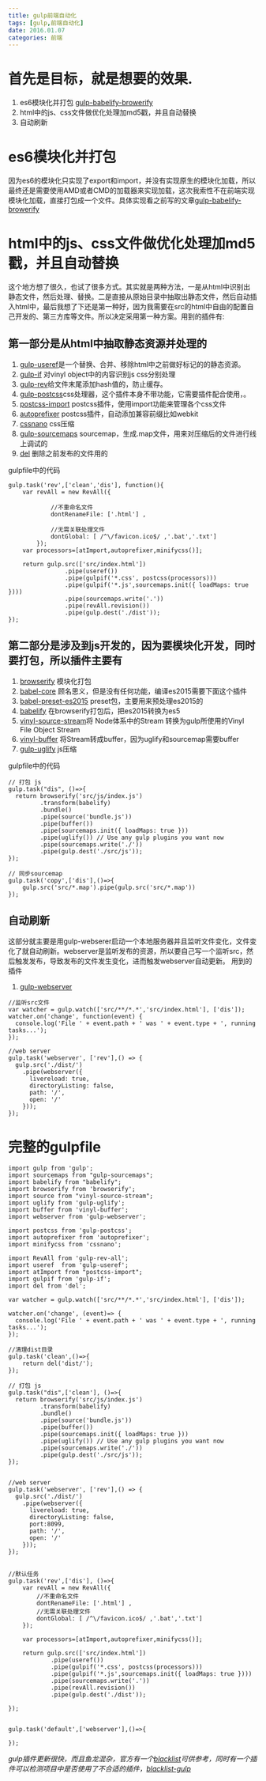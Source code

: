 ```yaml
---
title: gulp前端自动化
tags: [gulp,前端自动化]
date: 2016.01.07
categories: 前端
---
```

# 首先是目标，就是想要的效果.
1. es6模块化并打包 [gulp-babelify-browerify](2015/12/22/2015-12-22-gulp+babelify+browserify实现在es6下工作流/)
2. html中的js、css文件做优化处理加md5戳，并且自动替换
3. 自动刷新

<!--more-->

# es6模块化并打包
因为es6的模块化只实现了export和import，并没有实现原生的模块化加载，所以最终还是需要使用AMD或者CMD的加载器来实现加载，这次我索性不在前端实现模块化加载，直接打包成一个文件。具体实现看之前写的文章[gulp-babelify-browerify](2015/12/22/2015-12-22-gulp+babelify+browserify实现在es6下工作流/)
# html中的js、css文件做优化处理加md5戳，并且自动替换
这个地方想了很久，也试了很多方式。其实就是两种方法，一是从html中识别出静态文件，然后处理、替换。二是直接从原始目录中抽取出静态文件，然后自动插入html中，最后我想了下还是第一种好，因为我需要在src的html中自由的配置自己开发的、第三方库等文件。所以决定采用第一种方案。用到的插件有:
## 第一部分是从html中抽取静态资源并处理的
1. [gulp-useref](https://github.com/jonkemp/gulp-useref)是一个替换、合并、移除html中之前做好标记的的静态资源。
2. [gulp-if](https://github.com/robrich/gulp-if) 对vinyl object中的内容识别js css分别处理
2. [gulp-rev](https://github.com/sindresorhus/gulp-rev)给文件末尾添加hash值的，防止缓存。
3. [gulp-postcss](https://github.com/postcss/gulp-postcss)css处理器，这个插件本身不带功能，它需要插件配合使用，。
4. [postcss-import](https://github.com/postcss/postcss-import) postcss插件，使用import功能来管理各个css文件
5. [autoprefixer](https://github.com/postcss/autoprefixer) postcss插件，自动添加兼容前缀比如webkit
6. [cssnano](https://github.com/ben-eb/cssnano) css压缩
7. [gulp-sourcemaps](https://github.com/floridoo/gulp-sourcemaps) sourcemap，生成.map文件，用来对压缩后的文件进行线上调试的
8. [del](https://github.com/sindresorhus/del) 删除之前发布的文件用的

gulpfile中的代码
```
gulp.task('rev',['clean','dis'], function(){
    var revAll = new RevAll({   
      
            //不重命名文件  
            dontRenameFile: ['.html'] ,  
      
            //无需关联处理文件
            dontGlobal: [ /^\/favicon.ico$/ ,'.bat','.txt']
        });
    var processors=[atImport,autoprefixer,minifycss()];

    return gulp.src(['src/index.html'])
                .pipe(useref())
                .pipe(gulpif('*.css', postcss(processors)))
                .pipe(gulpif('*.js',sourcemaps.init({ loadMaps: true })))
                .pipe(sourcemaps.write('.'))
                .pipe(revAll.revision())
                .pipe(gulp.dest('./dist'));
});
```

## 第二部分是涉及到js开发的，因为要模块化开发，同时要打包，所以插件主要有
1. [browserify](https://github.com/substack/node-browserify) 模块化打包
2. [babel-core](https://github.com/babel/babel) 顾名思义，但是没有任何功能，编译es2015需要下面这个插件
3. [babel-preset-es2015](https://babeljs.io/docs/plugins/preset-es2015/) preset包，主要用来预处理es2015的
3. [babelify](https://github.com/babel/babelify) 在browserify打包后，把es2015转换为es5
4. [vinyl-source-stream](https://github.com/hughsk/vinyl-source-stream)将 Node体系中的Stream 转换为gulp所使用的Vinyl File Object Stream
5. [vinyl-buffer](https://github.com/hughsk/vinyl-buffer) 将Stream转成buffer，因为uglify和sourcemap需要buffer
6. [gulp-uglify](https://github.com/terinjokes/gulp-uglify) js压缩

gulpfile中的代码
```
// 打包 js
gulp.task("dis", ()=>{
  return browserify('src/js/index.js')
         .transform(babelify)
         .bundle()
         .pipe(source('bundle.js'))
         .pipe(buffer())
         .pipe(sourcemaps.init({ loadMaps: true }))
         .pipe(uglify()) // Use any gulp plugins you want now
         .pipe(sourcemaps.write('./'))
         .pipe(gulp.dest('./src/js'));
});

// 同步sourcemap
gulp.task('copy',['dis'],()=>{
    gulp.src('src/*.map').pipe(gulp.src('src/*.map'))
});
```

## 自动刷新
这部分就主要是用gulp-webserer启动一个本地服务器并且监听文件变化，文件变化了就自动刷新。webserver是监听发布的资源，所以要自己写一个监听src，然后触发发布，导致发布的文件发生变化，进而触发webserver自动更新。
用到的插件
1. [gulp-webserver](https://github.com/schickling/gulp-webserver)
```
//监听src文件
var watcher = gulp.watch(['src/**/*.*','src/index.html'], ['dis']);
watcher.on('change', function(event) {
  console.log('File ' + event.path + ' was ' + event.type + ', running tasks...');
});

//web server
gulp.task('webserver', ['rev'],() => {
  gulp.src('./dist/')
    .pipe(webserver({
      livereload: true,
      directoryListing: false,
      path: '/',
      open: '/'
    }));
});
```
# 完整的gulpfile
```
import gulp from 'gulp';
import sourcemaps from "gulp-sourcemaps";
import babelify from "babelify";
import browserify from 'browserify';
import source from "vinyl-source-stream";
import uglify from 'gulp-uglify';
import buffer from 'vinyl-buffer';
import webserver from 'gulp-webserver';

import postcss from 'gulp-postcss';
import autoprefixer from 'autoprefixer';
import minifycss from 'cssnano';

import RevAll from 'gulp-rev-all';      
import useref  from 'gulp-useref'; 
import atImport from "postcss-import";
import gulpif from 'gulp-if';
import del from 'del';

var watcher = gulp.watch(['src/**/*.*','src/index.html'], ['dis']);

watcher.on('change', (event)=> {
  console.log('File ' + event.path + ' was ' + event.type + ', running tasks...');
});

//清理dist目录
gulp.task('clean',()=>{
    return del('dist/');
});

// 打包 js
gulp.task("dis",['clean'], ()=>{
  return browserify('src/js/index.js')
         .transform(babelify)
         .bundle()
         .pipe(source('bundle.js'))
         .pipe(buffer())
         .pipe(sourcemaps.init({ loadMaps: true }))
         .pipe(uglify()) // Use any gulp plugins you want now
         .pipe(sourcemaps.write('./'))
         .pipe(gulp.dest('./src/js'));
});


//web server
gulp.task('webserver', ['rev'],() => {
  gulp.src('./dist/')
    .pipe(webserver({
      livereload: true,
      directoryListing: false,
      port:8099,
      path: '/',
      open: '/'
    }));
});


//默认任务
gulp.task('rev',['dis'], ()=>{
    var revAll = new RevAll({   
        //不重命名文件  
        dontRenameFile: ['.html'] ,   
        //无需关联处理文件
        dontGlobal: [ /^\/favicon.ico$/ ,'.bat','.txt']
    });

    var processors=[atImport,autoprefixer,minifycss()];

    return gulp.src(['src/index.html'])
            .pipe(useref())
            .pipe(gulpif('*.css', postcss(processors)))
            .pipe(gulpif('*.js',sourcemaps.init({ loadMaps: true })))
            .pipe(sourcemaps.write('.'))
            .pipe(revAll.revision())
            .pipe(gulp.dest('./dist'));
     
});  


gulp.task('default',['webserver'],()=>{

});
```

*gulp插件更新很快，而且鱼龙混杂，官方有一个[blacklist](https://github.com/gulpjs/plugins/blob/master/src/blackList.json)可供参考，同时有一个插件可以检测项目中是否使用了不合适的插件，[blacklist-gulp](https://github.com/ernestoalejo/blacklisted-gulp)*
